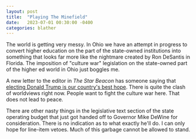 ```yaml
---
layout: post
title:  "Playing The Minefield"
date:   2023-07-01 00:30:00 -0400
categories: blather
---
```

The world is getting very messy.  In Ohio we have an attempt in progress to convert higher education on the part of the state-owned institutions into something that looks far more like the nightmare created by Ron DeSantis in Florida.  The imposition of "culture war" legislation on the state-owned part of the higher ed world in Ohio just boggles me.  

A new letter to the editor in *The Star Beacon* has someone saying that [electing Donald Trump is our country's best hope](https://archive.ph/wPiK2).  There is quite the clash of worldviews right now.  People want to fight the culture war here.  That does not lead to peace.

There are other nasty things in the legislative text section of the state operating budget that just got handed off to Governor Mike DeWine for consideration.  There is no indication as to what exactly he'll do.  I can only hope for line-item vetoes.  Much of this garbage cannot be allowed to stand.
